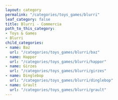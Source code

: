 ```yaml
---
layout: category
permalink: "/categories/toys_games/blurri"
leaf_category: false
title: Blurri - Commercia
path_to_this_category:
- Toys & Games
- Blurri
child_categories:
- name: Baz
  url: "/categories/toys_games/blurri/baz"
- name: Happor
  url: "/categories/toys_games/blurri/happor"
- name: Girzes
  url: "/categories/toys_games/blurri/girzes"
- name: Dinglebop
  url: "/categories/toys_games/blurri/dinglebop"
- name: Grault
  url: "/categories/toys_games/blurri/grault"
---
```

